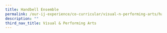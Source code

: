 ```yaml
---
title: Handbell Ensemble
permalink: /our-ij-experience/co-curricular/visual-n-performing-arts/handbell-ensemble
description: ""
third_nav_title: Visual & Performing Arts
---
```

